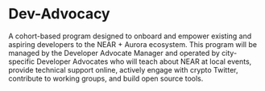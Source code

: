 # Dev-Advocacy
A cohort-based program designed to onboard and empower existing and aspiring developers to the NEAR + Aurora ecosystem. This program will be managed by the Developer Advocate Manager and operated by city-specific Developer Advocates who will teach about NEAR at local events, provide technical support online, actively engage with crypto Twitter, contribute to working groups, and build open source tools.
